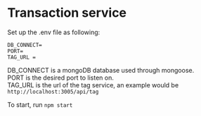 # Transaction service
Set up the .env file as following: 
```
DB_CONNECT=
PORT=
TAG_URL =
```

DB_CONNECT is a mongoDB database used through mongoose. </br>
PORT is the desired port to listen on. </br>
TAG_URL is the url of the tag service, an example would be ```http://localhost:3005/api/tag```

To start, run ```npm start```
